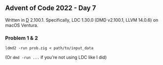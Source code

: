 ## Advent of Code 2022 - Day 7

Written in [D](https://dlang.org/) 2.100.1. Specifically, LDC 1.30.0 (DMD v2.100.1, LLVM 14.0.6) on macOS Ventura.

### Problem 1 & 2

`ldmd2 -run prob.zig < path/to/input_data`

(Or `dmd -run ...` if you're not using LDC like I did)